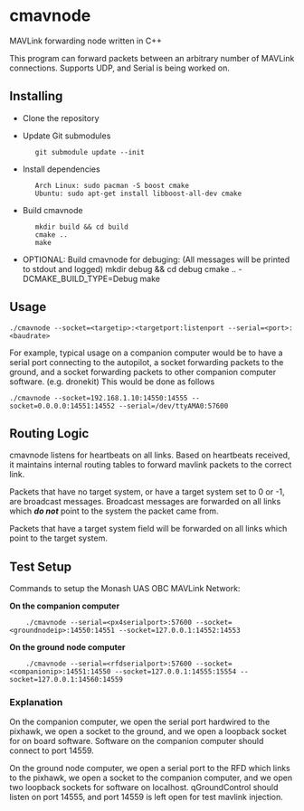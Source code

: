 # cmavnode
MAVLink forwarding node written in C++

This program can forward packets between an arbitrary number of MAVLink connections.
Supports UDP, and Serial is being worked on.

## Installing

- Clone the repository

- Update Git submodules 

         git submodule update --init

- Install dependencies
                           
         Arch Linux: sudo pacman -S boost cmake
         Ubuntu: sudo apt-get install libboost-all-dev cmake
* Build cmavnode

         mkdir build && cd build
         cmake ..
         make
- OPTIONAL: Build cmavnode for debuging:
         (All messages will be printed to stdout and logged)
         mkdir debug && cd debug
         cmake .. -DCMAKE_BUILD_TYPE=Debug
         make

## Usage

    ./cmavnode --socket=<targetip>:<targetport:listenport --serial=<port>:<baudrate>

For example, typical usage on a companion computer would be to have a serial port connecting to the autopilot, a socket forwarding packets to the ground, and a socket forwarding packets to other companion computer software. (e.g. dronekit) This would be done as follows

    ./cmavnode --socket=192.168.1.10:14550:14555 --socket=0.0.0.0:14551:14552 --serial=/dev/ttyAMA0:57600

## Routing Logic

cmavnode listens for heartbeats on all links. Based on heartbeats received, it maintains internal routing tables to forward mavlink packets to the correct link.

Packets that have no target system, or have a target system set to 0 or -1, are broadcast messages. Broadcast messages are forwarded on all links which ***do not*** point to the system the packet came from.

Packets that have a target system field will be forwarded on all links which point to the target system.

## Test Setup

Commands to setup the Monash UAS OBC MAVLink Network:

**On the companion computer**

        ./cmavnode --serial=<px4serialport>:57600 --socket=<groundnodeip>:14550:14551 --socket=127.0.0.1:14552:14553 

**On the ground node computer**

        ./cmavnode --serial=<rfdserialport>:57600 --socket=<companionip>:14551:14550 --socket=127.0.0.1:14555:15554 --socket=127.0.0.1:14560:14559

### Explanation

On the companion computer, we open the serial port hardwired to the pixhawk, we open a socket to the ground, and we open a loopback socket for on board software.
Software on the companion computer should connect to port 14559.

On the ground node computer, we open a serial port to the RFD which links to the pixhawk, we open a socket to the companion computer, and we open two loopback sockets for software on localhost.
qGroundControl should listen on port 14555, and port 14559 is left open for test mavlink injection.

